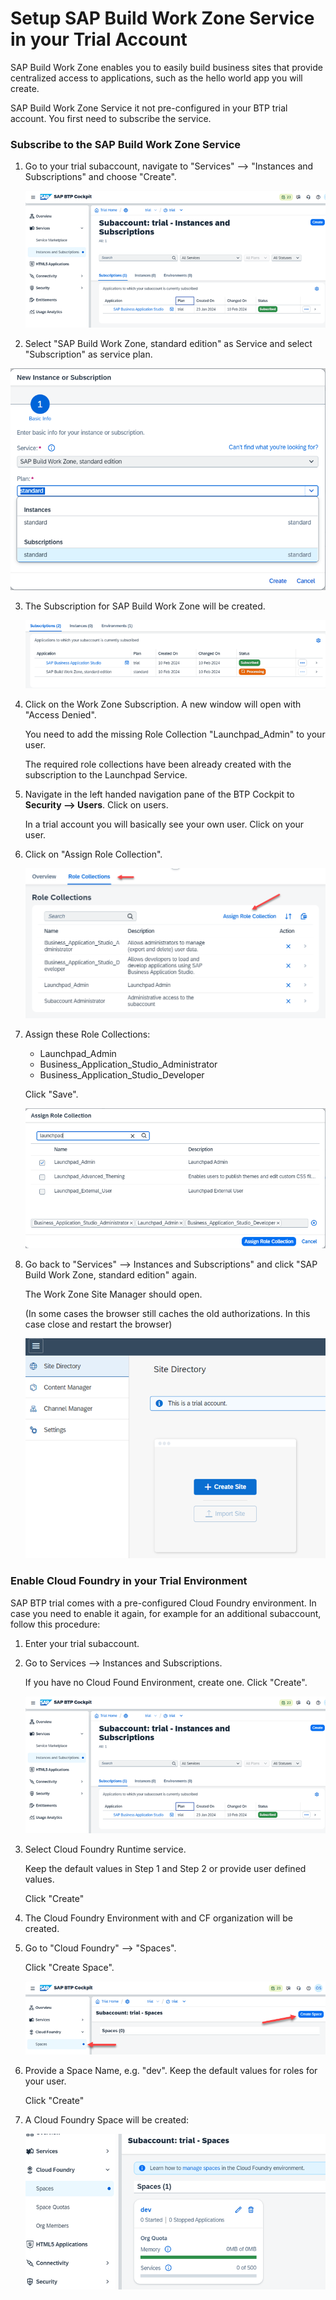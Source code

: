 # Setup SAP Build Work Zone Service in your Trial Account

SAP Build Work Zone enables you to easily build business sites that provide centralized access to applications, such as the hello world app you will create.

SAP Build Work Zone Service it not pre-configured in your BTP trial account. You first need to subscribe the service.




### Subscribe to the SAP Build Work Zone Service



1. Go to your trial subaccount, navigate to "Services" --> "Instances and Subscriptions" and choose "Create".

    ![](images/2_trial_20_create_service.png)

2. Select "SAP Build Work Zone, standard edition" as Service and select "Subscription" as service plan.

  ![](images/2_trial_24_create_wz.png)


3. The Subscription for SAP Build Work Zone will be created.

   ![](images/2_trial_25_wz_pending.png)

4. Click on the Work Zone Subscription. A new window will open with "Access Denied".

    You need to add the missing Role Collection "Launchpad_Admin" to your user. 

    The required role collections have been already created with the subscription to the Launchpad Service.

5. Navigate in the left handed navigation pane of the BTP Cockpit to **Security --> Users**. Click on users.

    In a trial account you will basically see your own user. Click on your user. 

6. Click on "Assign Role Collection".

    ![](images/2_trial_26_asssign_rc.png)

7. Assign these Role Collections:

    - Launchpad_Admin
    - Business_Application_Studio_Administrator
    - Business_Application_Studio_Developer

    Click "Save".

    ![](images/2_trial_27_add_rcs.png)

8. Go back to "Services" --> Instances and Subscriptions" and click "SAP Build Work Zone, standard edition" again. 

    The Work Zone Site Manager should open. 
    
    (In some cases the browser still caches the old authorizations. In this case close and restart the browser)

    ![](images/2_trial_28_enter_wz.png)


     
### Enable Cloud Foundry in your Trial Environment

SAP BTP trial comes with a pre-configured Cloud Foundry environment. In case you need to enable it again, for example for an additional subaccount, follow this procedure: 

1. Enter your trial subaccount.

2. Go to Services --> Instances and Subscriptions.
    
    If you have no Cloud Found Environment, create one. Click "Create".

    ![](images/2_trial_20_create_service.png)

3. Select Cloud Foundry Runtime service. 

    Keep the default values in Step 1 and Step 2 or provide user defined values.

    Click "Create"

4. The Cloud Foundry Environment with and CF organization will be created.

5. Go to "Cloud Foundry" --> "Spaces".

    Click "Create Space".

    ![](images/2_trial_22_create_space.png)

6. Provide a Space Name, e.g. "dev". Keep the default values for roles for your user.

    Click "Create"

7. A Cloud Foundry Space will be created:

    ![](images/2_trial_23_dev_space.png)
